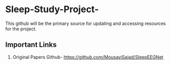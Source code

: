 # Sleep-Study-Project-

 This github will be the primary source for updating and accessing resources for the project.











 ## Important Links 
1. Original Papers Github- https://github.com/MousaviSajad/SleepEEGNet
